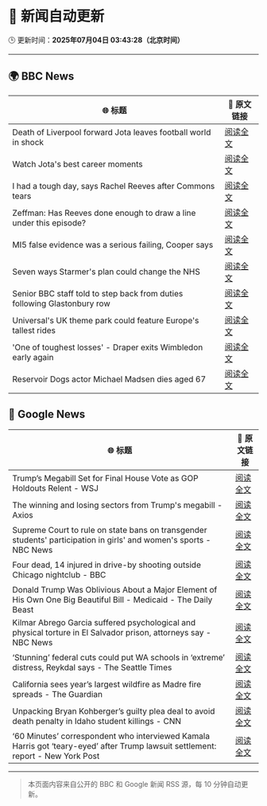 # 🧠 新闻自动更新

🕒 更新时间：**2025年07月04日 03:43:28（北京时间）**

---

## 🌍 BBC News

| 🌐 标题 | 🔗 原文链接 |
|--------|-------------|
| Death of Liverpool forward Jota leaves football world in shock | [阅读全文](https://www.bbc.com/sport/football/articles/crl05r070wro) |
| Watch Jota's best career moments | [阅读全文](https://www.bbc.com/sport/videos/cr7947g2pm3o) |
| I had a tough day, says Rachel Reeves after Commons tears | [阅读全文](https://www.bbc.com/news/articles/ce8z3lgkd8eo) |
| Zeffman: Has Reeves done enough to draw a line under this episode? | [阅读全文](https://www.bbc.com/news/articles/cpd1jw1d645o) |
| MI5 false evidence was a serious failing, Cooper says | [阅读全文](https://www.bbc.com/news/articles/c1e0dpv1yxno) |
| Seven ways Starmer's plan could change the NHS | [阅读全文](https://www.bbc.com/news/articles/cjd2y7dkjpxo) |
| Senior BBC staff told to step back from duties following Glastonbury row | [阅读全文](https://www.bbc.com/news/articles/czjkmlj1348o) |
| Universal's UK theme park could feature Europe's tallest rides | [阅读全文](https://www.bbc.com/news/articles/c5yplvrvx0vo) |
| 'One of toughest losses' - Draper exits Wimbledon early again | [阅读全文](https://www.bbc.com/sport/tennis/articles/c5y7vprq7lzo) |
| Reservoir Dogs actor Michael Madsen dies aged 67 | [阅读全文](https://www.bbc.com/news/articles/cnvmry62zpdo) |

## 📰 Google News

| 🌐 标题 | 🔗 原文链接 |
|--------|-------------|
| Trump’s Megabill Set for Final House Vote as GOP Holdouts Relent - WSJ | [阅读全文](https://news.google.com/rss/articles/CBMimgFBVV95cUxOSFlXZUdKbjROR3dIeGFjVHlKVGxtWjR2TmIzcGwwT211QjZKNFBGQzVEcEtLeFR0UkJfTnpvSHdOd1lpQkFqOFQ1U2lWNWR1SU5YeWJabkgwMnhRRGpiUWIwS3RFMUcxd25tN2RqbTRyVlhqbW9OVVpiU21xM0R4UVZUVEw5WllhTmJfZWJjRklkZ1hIMVVYRTZR?oc=5) |
| The winning and losing sectors from Trump's megabill - Axios | [阅读全文](https://news.google.com/rss/articles/CBMickFVX3lxTE9GYW5FX2VCOHNiNzNYQ0hKRFowd0VKS29mdU9ZNXctbktYeFl4SkU4WFRLLU9uZlRDdkNZOVAyODdPTlNXX19LcVo0V054UkxsZ2lOM2FTbjhoUUR4LVkxZ1AwZ0dTb3dWUTNFNHdGM2Zkdw?oc=5) |
| Supreme Court to rule on state bans on transgender students' participation in girls' and women's sports - NBC News | [阅读全文](https://news.google.com/rss/articles/CBMitAFBVV95cUxOdHNyMjZoTEFVMlVKLXJac193cU9RSjZIN04ydmlBRW5oTHdrNW9FSVFRVmlSVjUzeFdOd0RnLTlKWVNCMzBfUW54OGh0cTctZ3l1M2VrOGRpaER5T0xkNWpMdy05QVBNbWRob3ItNmNwQ3lRZTl2aDR0UGxFdE9xUkNfQVFVZ09zT3FLNk5fTmhLZkt4M2syOXBucDBEWlpSYUtuZG5aUEFtdkhLNDI5R1dCZzTSAVZBVV95cUxNYWp5WS1RR1NmeDlNODRrOEo0TU1mdkZKUGFaMVdFTEZ1c2thOUFpS3VqZG9pOXdIU21QWUtHVmRCWHAxMDBraXk3V21pUER0WlNVUkdIZw?oc=5) |
| Four dead, 14 injured in drive-by shooting outside Chicago nightclub - BBC | [阅读全文](https://news.google.com/rss/articles/CBMiWkFVX3lxTE1iWEgtbXdaczVkTkVXT3JSTFpNYWhxY3JaSXFQS3ZNcURYMVNGRnMtS3FxczVIeWV6SkZ3RVFlYXpaUjJMWjNuY0lZV1BwdXJWdC1Qc0VoYnVRd9IBX0FVX3lxTFA3cEtzUkFobjZjZGdzc2hDcE9KRDZvS2luQzZldUx5c1VjN3VXVHVmOElOV213X0xubm5KTHFON1ZfMFVseWtOSmRFUWp1STducERoMlgtZHVKSEFuc21v?oc=5) |
| Donald Trump Was Oblivious About a Major Element of His Own One Big Beautiful Bill - Medicaid - The Daily Beast | [阅读全文](https://news.google.com/rss/articles/CBMivwFBVV95cUxNbW41Tnl1c0lDRmZVaU40ZkpEdmpGV21WalhCajRiMDVQclJBbUxSeDF5LUVEbUllUXQ2N2lZeEdqaWdNLUprS0lOUk1UbTFQem90SUtOVWNhalpSWWFyM0Y4djkwRWhBeWVmT29pVlRqUlhRcG5UR0xvOEVHSWJDbVJpQVBJUjYyUnM1QTBwV3I0bkN3X001em1MM19oSlowTjZ5eXIzMGNsQ3NvNzJLc1lqQTFrdzhlV2IydDlsZw?oc=5) |
| Kilmar Abrego Garcia suffered psychological and physical torture in El Salvador prison, attorneys say - NBC News | [阅读全文](https://news.google.com/rss/articles/CBMiugFBVV95cUxNR0tTWkpROWY5ZnBzOHZhamZNOVlnLUZjaGN0OW5sYUFYVWg1ZGg1U0MwM3Z6QzM5X0o4WXlkbXpaQVh0b0JKQ0xUVGM4LTQ0ZWZzaU90a0F3aG5oQ2ZDOXpXYzU2UUZjNldNNHM0VmlkX2NHQ0lCMXp5S0VIam1Pb3ZNdGZ4eDNCNTVHSjhadzhHN2oxazh3dmJseG1jR0tKMkI0aE8xcm1xS2dtUjdKbkdVdUFjLWRBdnfSAVZBVV95cUxNNjJ4ejFmem55TlVzeVBVVDh6dm93cFRkUnQwRzhEOFMtTXlRZ3ZEM1VxUGJ5Nm50blVFdDZOU1l6LVYtdmxzZDRpQl9KMDIzQ2dKUE1EQQ?oc=5) |
| ‘Stunning’ federal cuts could put WA schools in ‘extreme’ distress, Reykdal says - The Seattle Times | [阅读全文](https://news.google.com/rss/articles/CBMimgFBVV95cUxPU2JxbGVBdFlzazlfT1BoUlhTZGN3dTJqR3dreTdYMW1rei1iOEVHWGxjODc5b0VhZ3NHUXZ6V3dORkJSMHluMHBmeGJBQzJ1MWxsMVJJQUtTUDVxblRQTVZhczdTalhCVEVFZjY5NGcwQ241ZDZ6Tmd1ZVJkQ3dlWlI4SGgxMXlDcjBVVG1HT250VTdoUDl3WWl3?oc=5) |
| California sees year’s largest wildfire as Madre fire spreads - The Guardian | [阅读全文](https://news.google.com/rss/articles/CBMijgFBVV95cUxPakl2YnBVczFUeDBHbnJrQ1JCY1hKRWVnOWk5ZEE2Z3JVRERVY1d2ZVh2NXg4SVhzQjRnTHBpVkxqZ0lTRk1icXhNUTJocno0ejAtZ2dEdDZxUjc5QkVKblhuVEJ2SVFHaklhZXhhbVA3VWRtYU1aQm82MlB0VlNVVXRXU3lNbmQxdkJ4c3Rn?oc=5) |
| Unpacking Bryan Kohberger’s guilty plea deal to avoid death penalty in Idaho student killings - CNN | [阅读全文](https://news.google.com/rss/articles/CBMigwFBVV95cUxNMTZNQ2JPRU1Dd09Zd3h4bVNLakNxelFtdy1zSmZiZEg5ek5WTi1pZlZ2UzRDNHVoWnN2OGlWYkhpSV9qazRFYU5EdHdnY21SMGx6a0NNRUFuc19lQjhCQ1g0RUppMktrbGVod0ZISlFYMWVHOWl1RFptMGhNRl9HT1JMY9IBiAFBVV95cUxNNmI0dUxWYnYxZ1ZnNWxmS1JTeGpGanpmVnVJbFlqOEp4Q2lmZjVBWHlYZ0ZnS1hhVFBBMV9BZFlVTEZQNXhadVo5X3NJMUdpdnBIeUp2cTFBaVY4cVltcVFjeTZfZ1VCWDNaczZ5M01FcWNmVzZ4SnZTNW12Q1hOc1lLZXNkTEt1?oc=5) |
| ‘60 Minutes’ correspondent who interviewed Kamala Harris got ‘teary-eyed’ after Trump lawsuit settlement: report - New York Post | [阅读全文](https://news.google.com/rss/articles/CBMitAFBVV95cUxOY3VTdW1WVGd3OTI5b1NTSnROM013UWpONm1tQ2VMWTZoTVpjeno1T2tHZFAtS0JoSHZ5OV9Cc1ZqNnJCVmJUemRTVG92ZXRaY1VTV0hYX1VCYmdZcUJxX014TmlxaDhhOGRNYjM0dkUwV0I0aXJJZGRUWUY2QS02LXhvN2NYdlBBNUFCTHNuLXcyOGtiV2o1SkRQSHI5U0NVWVdHallVaGJkNHpHRWd4QXZqeEE?oc=5) |

---
> 本页面内容来自公开的 BBC 和 Google 新闻 RSS 源，每 10 分钟自动更新。